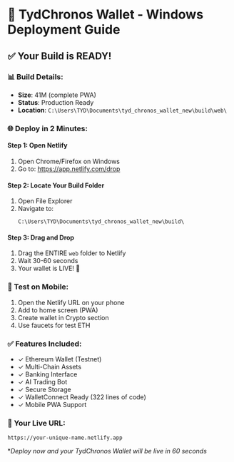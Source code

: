 # 🚀 TydChronos Wallet - Windows Deployment Guide

## ✅ Your Build is READY!

### 📊 Build Details:
- **Size**: 41M (complete PWA)
- **Status**: Production Ready
- **Location**: `C:\Users\TYD\Documents\tyd_chronos_wallet_new\build\web\`

### 🌐 Deploy in 2 Minutes:

#### Step 1: Open Netlify
1. Open Chrome/Firefox on Windows
2. Go to: https://app.netlify.com/drop

#### Step 2: Locate Your Build Folder
1. Open File Explorer
2. Navigate to:
   ```
   C:\Users\TYD\Documents\tyd_chronos_wallet_new\build\
   ```

#### Step 3: Drag and Drop
1. Drag the ENTIRE `web` folder to Netlify
2. Wait 30-60 seconds
3. Your wallet is LIVE! 🎉

### 📱 Test on Mobile:
1. Open the Netlify URL on your phone
2. Add to home screen (PWA)
3. Create wallet in Crypto section
4. Use faucets for test ETH

### ✅ Features Included:
- ✓ Ethereum Wallet (Testnet)
- ✓ Multi-Chain Assets
- ✓ Banking Interface
- ✓ AI Trading Bot
- ✓ Secure Storage
- ✓ WalletConnect Ready (322 lines of code)
- ✓ Mobile PWA Support

### 🎯 Your Live URL:
`https://your-unique-name.netlify.app`

**Deploy now and your TydChronos Wallet will be live in 60 seconds*
